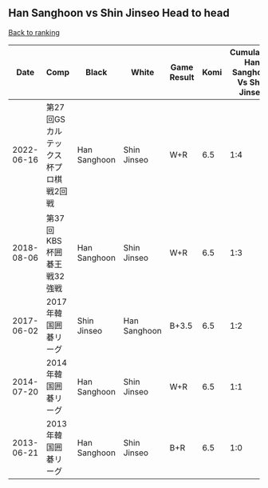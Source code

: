 ## Han Sanghoon vs Shin Jinseo Head to head

[Back to ranking](../../index.md)




| **Date** | **Comp** | **Black** | **White** | **Game Result** | **Komi** | **Cumulative Han Sanghoon Vs Shin Jinseo** | **Han Sanghoon Streak** | **Shin Jinseo Streak** | 
| --- | --- | --- | --- | --- | --- | --- | --- | --- |
| 2022-06-16 | 第27回GSカルテックス杯プロ棋戦2回戦 | Han Sanghoon | Shin Jinseo | W+R | 6.5 | 1:4 | 0 | 4 | 
| 2018-08-06 | 第37回KBS杯囲碁王戦32強戦 | Han Sanghoon | Shin Jinseo | W+R | 6.5 | 1:3 | 0 | 3 | 
| 2017-06-02 | 2017年韓国囲碁リーグ | Shin Jinseo | Han Sanghoon | B+3.5 | 6.5 | 1:2 | 0 | 2 | 
| 2014-07-20 | 2014年韓国囲碁リーグ | Han Sanghoon | Shin Jinseo | W+R | 6.5 | 1:1 | 0 | 1 | 
| 2013-06-21 | 2013年韓国囲碁リーグ | Han Sanghoon | Shin Jinseo | B+R | 6.5 | 1:0 | 1 | 0 |




